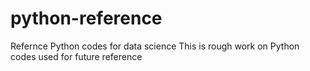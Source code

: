 # python-reference
Refernce Python codes for data science
This is rough work on Python codes used for future reference
